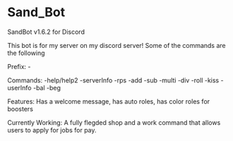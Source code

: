 # Sand_Bot
SandBot v1.6.2 for Discord

This bot is for my server on my discord server!
Some of the commands are the following

Prefix: -

Commands:
-help/help2
-serverInfo
-rps
-add
-sub
-multi
-div
-roll
-kiss
-userInfo
-bal
-beg

Features:
Has a welcome message,
has auto roles,
has color roles for boosters

Currently Working:
A fully flegded shop and a work command that allows users to apply for jobs for pay.
